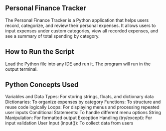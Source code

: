 ## Personal Finance Tracker

The Personal Finance Tracker is a Python application that helps users record, categorize, and review their personal expenses.
It allows users to input expenses under custom categories, view all recorded expenses, and see a summary of total spending by category.

## How to Run the Script

Load the Python file into any IDE and run it. The program will run in the output terminal.

## Python Concepts Used

Variables and Data Types: For storing strings, floats, and dictionary data
Dictionaries: To organize expenses by category
Functions: To structure and reuse code logically
Loops: For displaying menus and processing repeated user inputs
Conditional Statements: To handle different menu options
String Manipulation: For formatted output
Exception Handling (try/except): For input validation
User Input (input()): To collect data from users
